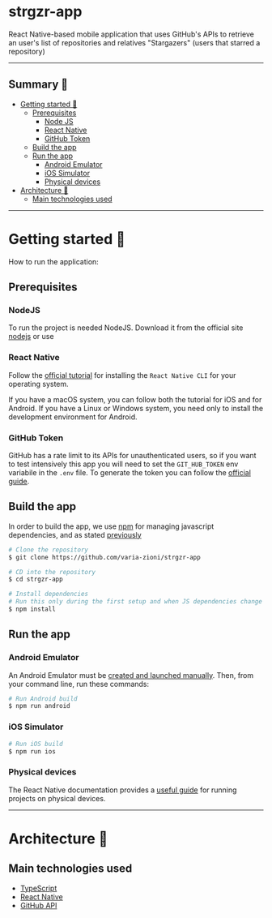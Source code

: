 # strgzr-app

React Native-based mobile application that uses GitHub's APIs to retrieve an user's list of repositories and relatives "Stargazers" (users that starred a repository) 

---
## Summary 📖

- [Getting started 🚀](#getting-started-🚀)
    * [Prerequisites](#prerequisites)
        + [Node JS](#nodejs)
        + [React Native](#react-native)
        + [GitHub Token](#github-token)
    * [Build the app](#build-the-app)
    * [Run the app](#run-the-app)
        + [Android Emulator](#android-emulator)
        + [iOS Simulator](#ios-simulator)
        + [Physical devices](#physical-devices)
- [Architecture 🗼](#architecture-🗼)
    * [Main technologies used](#main-technologies-used)

---

# Getting started 🚀

How to run the application:

## Prerequisites

### NodeJS
To run the project is needed NodeJS.
Download it from the official site [nodejs](https://nodejs.org/en/download) or use 

### React Native
Follow the [official tutorial](https://reactnative.dev/docs/environment-setup?guide=native) for installing the `React Native CLI` for your operating system.

If you have a macOS system, you can follow both the tutorial for iOS and for Android. If you have a Linux or Windows system, you need only to install the development environment for Android.

### GitHub Token
GitHub has a rate limit to its APIs for unauthenticated users, so if you want to test intensively this app you will need to set the `GIT_HUB_TOKEN` env variabile in the `.env` file.
To generate the token you can follow the [official guide](https://docs.github.com/en/authentication/keeping-your-account-and-data-secure/managing-your-personal-access-tokens#creating-a-fine-grained-personal-access-token).

## Build the app
In order to build the app, we use [npm](https://www.npmjs.com/) for managing javascript dependencies, and as stated [previously](#nodeJS)
```bash
# Clone the repository
$ git clone https://github.com/varia-zioni/strgzr-app

# CD into the repository
$ cd strgzr-app

# Install dependencies 
# Run this only during the first setup and when JS dependencies change
$ npm install
```

## Run the app
### Android Emulator
An Android Emulator must be [created and launched manually](https://developer.android.com/studio/run/managing-avds).
Then, from your command line, run these commands:
```bash
# Run Android build
$ npm run android
```
### iOS Simulator
```bash
# Run iOS build
$ npm run ios
```
### Physical devices
The React Native documentation provides a [useful guide](https://reactnative.dev/docs/running-on-device) for running projects on physical devices.

---

# Architecture 🗼
## Main technologies used

* [TypeScript](https://www.typescriptlang.org/)
* [React Native](https://facebook.github.io/react-native)
* [GitHub API](https://docs.github.com/en/rest)